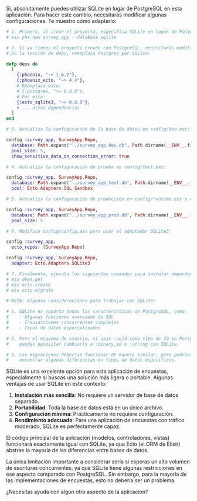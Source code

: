 Sí, absolutamente puedes utilizar SQLite en lugar de PostgreSQL en esta aplicación. Para hacer este cambio, necesitarás modificar algunas configuraciones. Te muestro cómo adaptarlo:

```elixir
# 1. Primero, al crear el proyecto, especifica SQLite en lugar de PostgreSQL:
# mix phx.new survey_app --database sqlite

# 2. Si ya tienes el proyecto creado con PostgreSQL, necesitarás modificar las dependencias en mix.exs:
# En la sección de deps, reemplaza Postgres por SQLite:

defp deps do
  [
    {:phoenix, "~> 1.6.2"},
    {:phoenix_ecto, "~> 4.4"},
    # Reemplaza esto:
    # {:postgrex, ">= 0.0.0"},
    # Por esto:
    {:ecto_sqlite3, "~> 0.8.0"},
    # ... otras dependencias
  ]
end

# 3. Actualiza la configuración de la base de datos en config/dev.exs:

config :survey_app, SurveyApp.Repo,
  database: Path.expand("../survey_app_dev.db", Path.dirname(__ENV__.file)),
  pool_size: 5,
  show_sensitive_data_on_connection_error: true

# 4. Actualiza la configuración de prueba en config/test.exs:

config :survey_app, SurveyApp.Repo,
  database: Path.expand("../survey_app_test.db", Path.dirname(__ENV__.file)),
  pool: Ecto.Adapters.SQL.Sandbox

# 5. Actualiza la configuración de producción en config/runtime.exs o config/prod.exs:

config :survey_app, SurveyApp.Repo,
  database: Path.expand("../survey_app_prod.db", Path.dirname(__ENV__.file)),
  pool_size: 5

# 6. Modifica config/config.exs para usar el adaptador SQLite3:

config :survey_app,
  ecto_repos: [SurveyApp.Repo]

config :survey_app, SurveyApp.Repo,
  adapter: Ecto.Adapters.SQLite3

# 7. Finalmente, ejecuta los siguientes comandos para instalar dependencias y crear la base de datos:
# mix deps.get
# mix ecto.create
# mix ecto.migrate

# NOTA: Algunas consideraciones para trabajar con SQLite:

# 1. SQLite no soporta todas las características de PostgreSQL, como:
#    - Algunas funciones avanzadas de SQL
#    - Transacciones concurrentes complejas
#    - Tipos de datos especializados

# 2. Para el esquema de usuario, si usas :uuid como tipo de ID en PostgreSQL,
#    puedes necesitar cambiarlo a :binary_id o :string con SQLite.

# 3. Las migraciones deberían funcionar de manera similar, pero podrías
#    encontrar algunas diferencias en tipos de datos específicos.

```

SQLite es una excelente opción para esta aplicación de encuestas, especialmente si buscas una solución más ligera o portable. Algunas ventajas de usar SQLite en este contexto:

1. **Instalación más sencilla**: No requiere un servidor de base de datos separado.
2. **Portabilidad**: Toda la base de datos está en un único archivo.
3. **Configuración mínima**: Prácticamente no requiere configuración.
4. **Rendimiento adecuado**: Para una aplicación de encuestas con tráfico moderado, SQLite es perfectamente capaz.

El código principal de la aplicación (modelos, controladores, vistas) funcionará exactamente igual con SQLite, ya que Ecto (el ORM de Elixir) abstrae la mayoría de las diferencias entre bases de datos.

La única limitación importante a considerar sería si esperas un alto volumen de escrituras concurrentes, ya que SQLite tiene algunas restricciones en ese aspecto comparado con PostgreSQL. Sin embargo, para la mayoría de las implementaciones de encuestas, esto no debería ser un problema.

¿Necesitas ayuda con algún otro aspecto de la aplicación?
